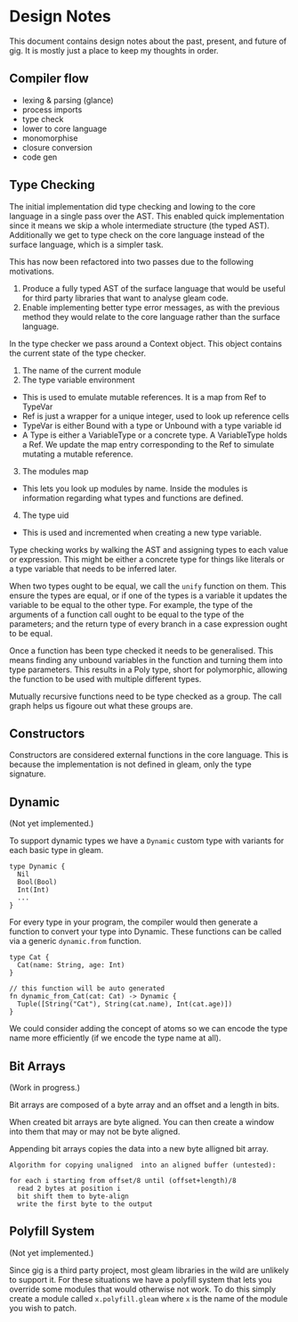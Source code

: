 # Design Notes

This document contains design notes about the past, present, and future of gig.
It is mostly just a place to keep my thoughts in order.

## Compiler flow

- lexing & parsing (glance)
- process imports
- type check
- lower to core language
- monomorphise
- closure conversion
- code gen

## Type Checking

The initial implementation did type checking and lowing to the core language in
a single pass over the AST. This enabled quick implementation since it means
we skip a whole intermediate structure (the typed AST).
Additionally we get to type check on the core language instead of the surface
language, which is a simpler task.

This has now been refactored into two passes due to the following motivations.

1. Produce a fully typed AST of the surface language that would be useful for
   third party libraries that want to analyse gleam code.
2. Enable implementing better type error messages, as with the previous method
   they would relate to the core language rather than the surface language.

In the type checker we pass around a Context object. This object contains
the current state of the type checker.
1. The name of the current module
2. The type variable environment
  - This is used to emulate mutable references. It is a map from Ref to TypeVar
  - Ref is just a wrapper for a unique integer, used to look up reference cells
  - TypeVar is either Bound with a type or Unbound with a type variable id
  - A Type is either a VariableType or a concrete type. A VariableType holds a
    Ref. We update the map entry corresponding to the Ref to simulate mutating a
    mutable reference.
3. The modules map
  - This lets you look up modules by name. Inside the modules is information
    regarding what types and functions are defined.
4. The type uid
  - This is used and incremented when creating a new type variable.

Type checking works by walking the AST and assigning types to each value or
expression. This might be either a concrete type for things like literals or a
type variable that needs to be inferred later.

When two types ought to be equal, we call the `unify` function on them. This
ensure the types are equal, or if one of the types is a variable it updates
the variable to be equal to the other type.
For example, the type of the arguments of a function call ought to be equal to
the type of the parameters; and the return type of every branch in a case
expression ought to be equal.

Once a function has been type checked it needs to be generalised. This means
finding any unbound variables in the function and turning them into type
parameters. This results in a Poly type, short for polymorphic, allowing the
function to be used with multiple different types.

Mutually recursive functions need to be type checked as a group. The call graph
helps us figoure out what these groups are.

## Constructors

Constructors are considered external functions in the core language. This is
because the implementation is not defined in gleam, only the type signature.

## Dynamic

(Not yet implemented.)

To support dynamic types we have a `Dynamic` custom type with variants for each
basic type in gleam.

```gleam
type Dynamic {
  Nil
  Bool(Bool)
  Int(Int)
  ...
}
```

For every type in your program, the compiler would then generate a function to
convert your type into Dynamic.
These functions can be called via a generic `dynamic.from` function.

```gleam
type Cat {
  Cat(name: String, age: Int)
}

// this function will be auto generated
fn dynamic_from_Cat(cat: Cat) -> Dynamic {
  Tuple([String("Cat"), String(cat.name), Int(cat.age)])
}
```

We could consider adding the concept of atoms so we can encode the type name
more efficiently (if we encode the type name at all).

## Bit Arrays

(Work in progress.)

Bit arrays are composed of a byte array and an offset and a length in bits.

When created bit arrays are byte aligned. You can then create a window into them
that may or may not be byte aligned.

Appending bit arrays copies the data into a new byte alligned bit array.

```
Algorithm for copying unaligned  into an aligned buffer (untested):

for each i starting from offset/8 until (offset+length)/8
  read 2 bytes at position i
  bit shift them to byte-align
  write the first byte to the output
```

## Polyfill System

(Not yet implemented.)

Since gig is a third party project, most gleam libraries in the wild are
unlikely to support it. For these situations we have a polyfill system that
lets you override some modules that would otherwise not work. To do this simply
create a module called `x.polyfill.gleam` where `x` is the name of the module
you wish to patch.
